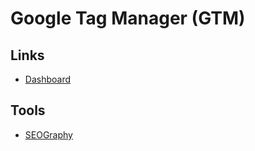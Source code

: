 # Google Tag Manager (GTM)

## Links

- [Dashboard](https://tagmanager.google.com)

## Tools

- [SEOGraphy](https://seography.io/tools/google-tag-manager-checker)
